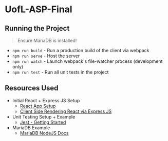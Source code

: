 # UofL-ASP-Final

## Running the Project

> Ensure MariaDB is installed!

- `npm run build` - Run a production build of the client via webpack
- `npm run serve` - Host the server
- `npm run watch` - Launch webpack's file-watcher process (development only)
- `npm run test` - Run all unit tests in the project

## Resources Used

- Initial React + Express JS Setup
  - [React App Setup](https://medium.com/swlh/back-to-basics-how-to-set-up-a-react-app-from-scratch-2020-134908e17490)
  - [Client Side Rendering React via Express JS](https://javascript.plainenglish.io/back-to-basics-client-side-rendering-a-react-app-using-express-js-c828e3664b88)
- Unit Testing Setup + Example
  - [Jest - Getting Started](https://jestjs.io/docs/getting-started)
- MariaDB Example
  - [MariaDB NodeJS Docs](https://github.com/mariadb-corporation/mariadb-connector-nodejs/blob/master/documentation/promise-api.md)
